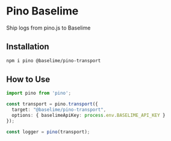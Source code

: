 # Pino Baselime
Ship logs from pino.js to Baselime

## Installation

```bash
npm i pino @baselime/pino-transport
```

## How to Use

```typescript
import pino from 'pino';

const transport = pino.transport({
  target: "@baselime/pino-transport",
  options: { baselimeApiKey: process.env.BASELIME_API_KEY }
});

const logger = pino(transport);
```